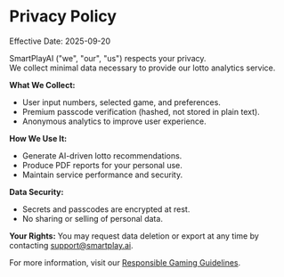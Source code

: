 # Privacy Policy

Effective Date: 2025-09-20

SmartPlayAI ("we", "our", "us") respects your privacy.  
We collect minimal data necessary to provide our lotto analytics service.  

**What We Collect:**
- User input numbers, selected game, and preferences.
- Premium passcode verification (hashed, not stored in plain text).
- Anonymous analytics to improve user experience.

**How We Use It:**
- Generate AI-driven lotto recommendations.
- Produce PDF reports for your personal use.
- Maintain service performance and security.

**Data Security:**
- Secrets and passcodes are encrypted at rest.
- No sharing or selling of personal data.

**Your Rights:**
You may request data deletion or export at any time by contacting support@smartplay.ai.

For more information, visit our [Responsible Gaming Guidelines](responsible_gaming.md).
